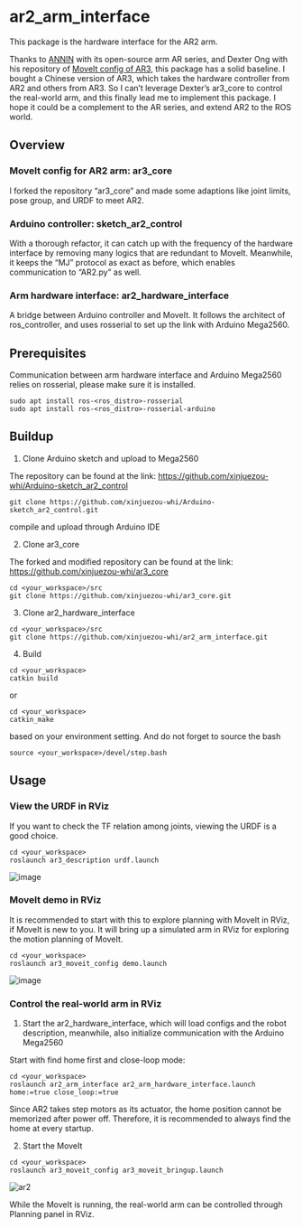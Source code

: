 # ar2_arm_interface

This package is the hardware interface for the AR2 arm.

Thanks to [ANNIN](https://www.anninrobotics.com/home) with its open-source arm AR series, and Dexter Ong with his repository of [MoveIt config of AR3](https://github.com/ongdexter/ar3_core), this package has a solid baseline. I bought a Chinese version of AR3, which takes the hardware controller from AR2 and others from AR3. So I can’t leverage Dexter’s ar3_core to control the real-world arm, and this finally lead me to implement this package. I hope it could be a complement to the AR series, and extend AR2 to the ROS world.

## Overview
### MoveIt config for AR2 arm: ar3_core
I forked the repository “ar3_core” and made some adaptions like joint limits, pose group, and URDF to meet AR2.

### Arduino controller: sketch_ar2_control
With a thorough refactor, it can catch up with the frequency of the hardware interface by removing many logics that are redundant to MoveIt. Meanwhile, it keeps the “MJ” protocol as exact as before, which enables communication to “AR2.py” as well.

### Arm hardware interface: ar2_hardware_interface
A bridge between Arduino controller and MoveIt. It follows the architect of ros_controller, and uses rosserial to set up the link with Arduino Mega2560.

## Prerequisites
Communication between arm hardware interface and Arduino Mega2560 relies on rosserial, please make sure it is installed.

```
sudo apt install ros-<ros_distro>-rosserial
sudo apt install ros-<ros_distro>-rosserial-arduino
```

## Buildup
1.	Clone Arduino sketch and upload to Mega2560

The repository can be found at the link:
https://github.com/xinjuezou-whi/Arduino-sketch_ar2_control

```
git clone https://github.com/xinjuezou-whi/Arduino-sketch_ar2_control.git
```

compile and upload through Arduino IDE

2.	Clone ar3_core

The forked and modified repository can be found at the link:
https://github.com/xinjuezou-whi/ar3_core

```
cd <your_workspace>/src
git clone https://github.com/xinjuezou-whi/ar3_core.git
```

3.	Clone ar2_hardware_interface

```
cd <your_workspace>/src
git clone https://github.com/xinjuezou-whi/ar2_arm_interface.git
```

4.	Build

```
cd <your_workspace>
catkin build
```
or
```
cd <your_workspace>
catkin_make
```
based on your environment setting. And do not forget to source the bash

```
source <your_workspace>/devel/step.bash
```

## Usage
### View the URDF in RViz
If you want to check the TF relation among joints, viewing the URDF is a good choice.

```
cd <your_workspace>
roslaunch ar3_description urdf.launch
```
![image](https://user-images.githubusercontent.com/72239958/183247213-5720789e-2100-4b05-984a-3cb20e74f99f.png)


### MoveIt demo in RViz
It is recommended to start with this to explore planning with MoveIt in RViz, if MoveIt is new to you. It will bring up a simulated arm in RViz for exploring the motion planning of MoveIt.

```
cd <your_workspace>
roslaunch ar3_moveit_config demo.launch
```
![image](https://user-images.githubusercontent.com/72239958/183247226-71a393b1-c512-4773-b8e3-832acdab59ad.png)


### Control the real-world arm in RViz
1.	Start the ar2_hardware_interface, which will load configs and the robot description, meanwhile, also initialize communication with the Arduino Mega2560

Start with find home first and close-loop mode:

```
cd <your_workspace>
roslaunch ar2_arm_interface ar2_arm_hardware_interface.launch home:=true close_loop:=true
```

Since AR2 takes step motors as its actuator, the home position cannot be memorized after power off. Therefore, it is recommended to always find the home at every startup.

2.	Start the MoveIt
```
cd <your_workspace>
roslaunch ar3_moveit_config ar3_moveit_bringup.launch
```

![ar2](https://user-images.githubusercontent.com/72239958/183279919-6fd584ec-95d5-4a90-b1b9-e25659e4c34a.gif)


While the MoveIt is running, the real-world arm can be controlled through Planning panel in RViz.
